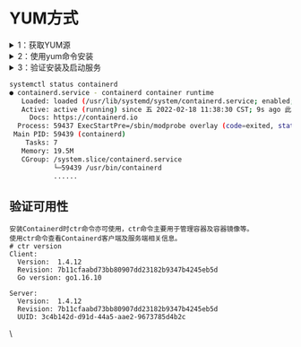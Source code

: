 # YUM方式

<details>

<summary>1：获取YUM源</summary>

获取阿里云YUM源

<pre class="language-bash"><code class="lang-bash"><strong>wget -O /etc/yum.repos.d/docker-ce.repo https://mirrors.aliyun.com/docker-ce/linux/centos/docker-ce.repo
</strong></code></pre>

查看YUM源中Containerd软件

```bash
yum list | grep containerd
containerd.io.x86_64                        1.4.12-3.1.el7             docker-ce-stable
```



</details>

<details>

<summary>2：使用yum命令安装</summary>

安装Containerd.io软件，即可安装Containerd

```bash
yum -y install containerd.io
```

</details>

<details>

<summary>3：验证安装及启动服务</summary>

使用rpm -qa命令查看是否安装

```bash
rpm -qa | grep containerd
# containerd.io-1.4.12-3.1.el7.x86_64
```

设置containerd服务启动及开机自启动

```bash
systemctl enable containerd
systemctl start containerd
```

查看containerd服务启动状态



</details>



```bash
systemctl status containerd
● containerd.service - containerd container runtime
   Loaded: loaded (/usr/lib/systemd/system/containerd.service; enabled; vendor preset: disabled)
   Active: active (running) since 五 2022-02-18 11:38:30 CST; 9s ago 此行第二列及第三列表示其正在运行状态
     Docs: https://containerd.io
  Process: 59437 ExecStartPre=/sbin/modprobe overlay (code=exited, status=0/SUCCESS)
 Main PID: 59439 (containerd)
    Tasks: 7
   Memory: 19.5M
   CGroup: /system.slice/containerd.service
           └─59439 /usr/bin/containerd
           ......
```

## 验证可用性

```
安装Containerd时ctr命令亦可使用，ctr命令主要用于管理容器及容器镜像等。
使用ctr命令查看Containerd客户端及服务端相关信息。
# ctr version
Client:
  Version:  1.4.12
  Revision: 7b11cfaabd73bb80907dd23182b9347b4245eb5d
  Go version: go1.16.10
​
Server:
  Version:  1.4.12
  Revision: 7b11cfaabd73bb80907dd23182b9347b4245eb5d
  UUID: 3c4b142d-d91d-44a5-aae2-9673785d4b2c
```

\
